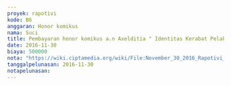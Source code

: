 ```yaml
---
proyek: rapotivi
kode: B6
anggaran: Honor komikus
nama: Suci
title: Pembayaran honor komikus a.n Axelditia " Identitas Kerabat Pelaku Teroris"
date: 2016-11-30
biaya: 500000
nota: "https://wiki.ciptamedia.org/wiki/File:November_30_2016_Rapotivi_B6_Honor_komikus_a.n_Axelditia.jpg"
tanggalpelunasan: 2016-11-30
notapelunasan:
---
```

